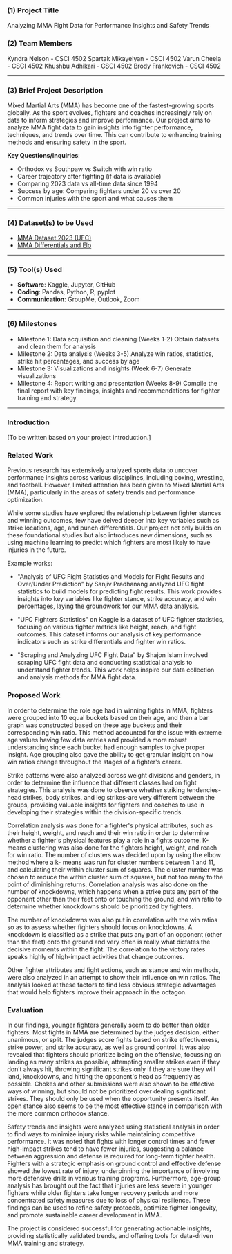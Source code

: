 ### **(1) Project Title**  
Analyzing MMA Fight Data for Performance Insights and Safety Trends

### **(2) Team Members**  
Kyndra Nelson - CSCI 4502
Spartak Mikayelyan - CSCI 4502
Varun Cheela - CSCI 4502
Khushbu Adhikari - CSCI 4502
Brody Frankovich - CSCI 4502 

---

### **(3) Brief Project Description**  
Mixed Martial Arts (MMA) has become one of the fastest-growing sports globally. As the sport evolves, fighters and coaches increasingly rely on data to inform strategies and improve performance. Our project aims to analyze MMA fight data to gain insights into fighter performance, techniques, and trends over time. This can contribute to enhancing training methods and ensuring safety in the sport.

**Key Questions/Inquiries**:
- Orthodox vs Southpaw vs Switch with win ratio  
- Career trajectory after fighting (if data is available)
- Comparing 2023 data vs all-time data since 1994   
- Success by age: Comparing fighters under 20 vs over 20
- Common injuries with the sport and what causes them 

---

### **(4) Dataset(s) to be Used**  
- [MMA Dataset 2023 (UFC)](https://www.kaggle.com/datasets/remypereira/mma-dataset-2023-ufc/data)  
- [MMA Differentials and Elo](https://www.kaggle.com/datasets/danmcinerney/mma-differentials-and-elo?select=masterdataframe.csv)  

---

### **(5) Tool(s) Used**  
- **Software**: Kaggle, Jupyter, GitHub  
- **Coding**: Pandas, Python, R, pyplot
- **Communication**: GroupMe, Outlook, Zoom
  
---

### **(6) Milestones**
- Milestone 1: Data acquisition and cleaning (Weeks 1-2)
    Obtain datasets and clean them for analysis
- Milestone 2: Data analysis (Weeks 3-5)
    Analyze win ratios, statistics, strike hit percentages, and success by age 
- Milestone 3: Visualizations and insights (Week 6-7)
    Generate visualizations 
- Milestone 4: Report writing and presentation (Weeks 8-9)
    Compile the final report with key findings, insights and recommendations for fighter training and strategy. 

---

### **Introduction**  
[To be written based on your project introduction.]

### **Related Work**  
Previous research has extensively analyzed sports data to uncover performance insights across various disciplines, including boxing, wrestling, and football. However, limited attention has been given to Mixed Martial Arts (MMA), particularly in the areas of safety trends and performance optimization. 

While some studies have explored the relationship between fighter stances and winning outcomes, few have delved deeper into key variables such as strike locations, age, and punch differentials. Our project not only builds on these foundational studies but also introduces new dimensions, such as using machine learning to predict which fighters are most likely to have injuries in the future.

Example works:  
- "Analysis of UFC Fight Statistics and Models for Fight Results and Over/Under Prediction" by Sanjiv Pradhanang analyzed UFC fight statistics to build models for predicting fight results. This work provides insights into key variables like fighter stance, strike accuracy, and win percentages, laying the groundwork for our MMA data analysis.

- "UFC Fighters Statistics" on Kaggle is a dataset of UFC fighter statistics, focusing on various fighter metrics like height, reach, and fight outcomes. This dataset informs our analysis of key performance indicators such as strike differentials and fighter win ratios.

- "Scraping and Analyzing UFC Fight Data" by Shajon Islam involved scraping UFC fight data and conducting statistical analysis to understand fighter trends. This work helps inspire our data collection and analysis methods for MMA fight data.

### **Proposed Work**  
In order to determine the role age had in winning fights in MMA, fighters were grouped into 10 equal buckets based on their age, and then a bar graph was constructed based on these age buckets and their corresponding win ratio. This method accounted for the issue with extreme age values having few data entries and provided a more robust understanding since each bucket had enough samples to give proper insight. Age grouping also gave the ability to get granular insight on how win ratios change throughout the stages of a fighter's career.

Strike patterns were also analyzed across weight divisions and genders, in order to determine the influence that different classes had on fight strategies. This analysis was done to observe whether striking tendencies-head strikes, body strikes, and leg strikes-are very different between the groups, providing valuable insights for fighters and coaches to use in developing their strategies within the division-specific trends.

Correlation analysis was done for a fighter's physical attributes, such as their height, weight, and reach and their win ratio in order to determine whether a fighter's physical features play a role in a fights outcome. K-means clustering was also done for the fighters height, weight, and reach for win ratio. The number of clusters was decided upon by using the elbow method where a k- means was run for cluster numbers between 1 and 11, and calculating their within cluster sum of squares. The cluster number was chosen to reduce the within cluster sum of squares, but not too many to the point of diminishing returns. Correlation analysis was also done on the number of knockdowns, which happens when a strike puts any part of the opponent other than their feet onto or touching the ground, and win ratio to determine whether knockdowns should be prioritized by fighters.

The number of knockdowns was also put in correlation with the win ratios so as to assess whether fighters should focus on knockdowns. A knockdown is classified as a strike that puts any part of an opponent (other than the feet) onto the ground and very often is really what dictates the decisive moments within the fight. The correlation to the victory rates speaks highly of high-impact activities that change outcomes.

Other fighter attributes and fight actions, such as stance and win methods, were also analyzed in an attempt to show their influence on win ratios. The analysis looked at these factors to find less obvious strategic advantages that would help fighters improve their approach in the octagon.

### **Evaluation**  
In our findings, younger fighters generally seem to do better than older fighters. Most fights in MMA are determined by the judges decision, either unanimous, or split. The judges score fights based on strike effectiveness, strike power, and strike accuracy, as well as ground control. It was also revealed that fighters should prioritize being on the offensive, focussing on landing as many strikes as possible, attempting smaller strikes even if they don’t always hit, throwing significant strikes only if they are sure they will land, knockdowns, and hitting the opponent's head as frequently as possible. Chokes and other submissions were also shown to be effective ways of winning, but should not be prioritized over dealing significant strikes. They should only be used when the opportunity presents itself. An open stance also seems to be the most effective stance in comparison with the more common orthodox stance.

Safety trends and insights were analyzed using statistical analysis in order to find ways to minimize injury risks while maintaining competitive performance. It was noted that fights with longer control times and fewer high-impact strikes tend to have fewer injuries, suggesting a balance between aggression and defense is required for long-term fighter health. Fighters with a strategic emphasis on ground control and effective defense showed the lowest rate of injury, underpinning the importance of involving more defensive drills in various training programs. Furthermore, age-group analysis has brought out the fact that injuries are less severe in younger fighters while older fighters take longer recovery periods and more concentrated safety measures due to loss of physical resilience. These findings can be used to refine safety protocols, optimize fighter longevity, and promote sustainable career development in MMA.

The project is considered successful for generating actionable insights, providing statistically validated trends, and offering tools for data-driven MMA training and strategy. 
